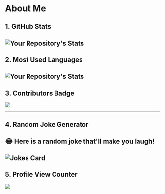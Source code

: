 
# About Me
## 1. GitHub Stats
![Your Repository's Stats](https://github-readme-stats.vercel.app/api?username=whiteapple602&show_icons=true)
--------------------------------------------------------------------
## 2. Most Used Languages
![Your Repository's Stats](https://github-readme-stats.vercel.app/api/top-langs/?username=whiteapple602&theme=blue-green)
--------------------------------------------------------------------
## 3. Contributors Badge
<img src="https://contrib.rocks/image?repo=Tanu-N-Prabhu/Python" />

--------------------------------------------------------------------
## 4. Random Joke Generator
## 😂 Here is a random joke that'll make you laugh!
![Jokes Card](https://readme-jokes.vercel.app/api)
--------------------------------------------------------------------
## 5. Profile View Counter
<img src="https://komarev.com/ghpvc/?username=Tanu-N-Prabhu" />
